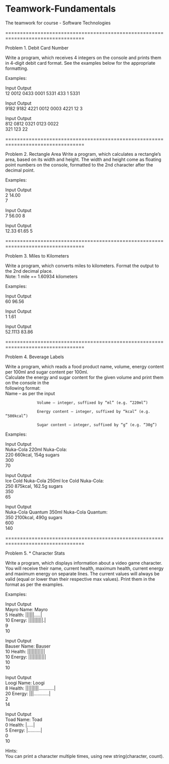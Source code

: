 # Teamwork-Fundamentals    
The teamwork for course - Software Technologies    
    
=================================================================================

Problem 1. Debit Card Number

Write a program, which receives 4 integers on the console and prints them in 4-digit debit card format.
See the examples below for the appropriate formatting.

Examples:       
      
Input                         Output             
12                            0012 0433 0001 5331
433
1
5331
    
Input                         Output            
9182                          9182 4221 0012 0003
4221
12
3
    
Input                         Output    
812                           0812 0321 0123 0022  
321
123
22

=================================================================================  

Problem 2. Rectangle Area
Write a program, which calculates a rectangle’s area, based on its width and height. 
The width and height come as floating point numbers on the console, 
formatted to the 2nd character after the decimal point.

Examples:      
      
Input                         Output             
2                             14.00                     
7
    
Input                         Output            
7                             56.00
8
    
Input                         Output    
12.33                         61.65
5

================================================================================= 
    
Problem 3.  Miles to Kilometers      
      
Write a program, which converts miles to kilometers. Format the output to the 2nd decimal place.      
Note: 1 mile == 1.60934 kilometers      
      
Examples:      
      
Input                         Output             
60                            96.56                     
    
Input                         Output            
 1                            1.61    
    
Input                         Output    
52.1113                       83.86    
    
=================================================================================   
    
Problem 4.   Beverage Labels      
      
Write a program, which reads a food product name, volume, energy content per 100ml and sugar content per 100ml.    
Calculate the energy and sugar content for the given volume and print them on the console in the    
following format:      
                  Name – as per the input       
      
                  Volume – integer, suffixed by “ml” (e.g. “220ml”)      
      
                  Energy content – integer, suffixed by “kcal” (e.g. “500kcal”)      
      
                  Sugar content – integer, suffixed by “g” (e.g. “30g”)       
      
Examples:      
      
Input                         Output      
Nuka-Cola                     220ml Nuka-Cola:      
220                           660kcal, 154g sugars      
300       
70                       
      
      
Input                         Output      
Ice Cold Nuka-Cola            250ml Ice Cold Nuka-Cola:      
250                           875kcal, 162.5g sugars      
350      
65        
      
      
Input                         Output      
Nuka-Cola Quantum             350ml Nuka-Cola Quantum:      
350                           2100kcal, 490g sugars      
600      
140       
    
=================================================================================   
    
Problem 5.   * Character Stats      
      
Write a program, which displays information about a video game character. You will receive their name, current health, maximum health, current energy and maximum energy on separate lines. The current values will always be valid (equal or lower than their respective max values). Print them in the format as per the examples.      
      
Examples:      
      
Input                         Output              
Mayro                         Name: Mayro      
5                             Health: ||||||.....|      
10                            Energy: ||||||||||.|      
9      
10         
       
Input                         Output      
Bauser                        Name: Bauser      
10                            Health: ||||||||||||      
10                            Energy: ||||||||||||      
10      
10          
      
      
      
Input                         Output              
Loogi                         Name: Loogi      
8                             Health: |||||||||............|      
20                            Energy: |||............|       
2      
14         
      
Input                         Output      
Toad                          Name: Toad      
0                             Health: |.....|      
5                             Energy: |..........|      
0      
10         
   
   
Hints:    
You can print a character multiple times, using new string(character, count).
